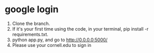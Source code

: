 # google login
1. Clone the branch.
2. If it's your first time using the code, in your terminal, pip install -r requirements.txt.
3. python app.py, and go to http://0.0.0.0:5000/
4. Please use your cornell.edu to sign in
